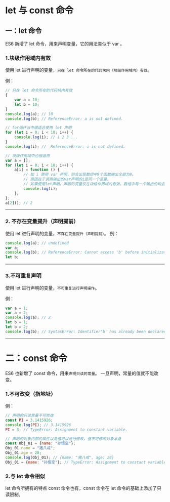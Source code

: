 # let 与 const 命令
## 一：let 命令
ES6 新增了 let 命令，用来声明变量，它的用法类似于 var 。

### **1.块级作用域内有效**
使用 let 进行声明的变量，`只在 let 命令所在的代码块内（块级作用域内）有效`。

例：
```javascript
// 只在 let 命令所在的代码块内有效
{
    var a = 10;
    let b = 10;
}
console.log(a); // 10
console.log(b); // ReferenceError: a is not defined.

// for循环当中很适合使用 let 声明
for (let i = 0; i < 10; i++) {
    console.log(i); // 1 2 3 ...
}
console.log(i); //  ReferenceError: i is not defined.

// 块级作用域中也很适用
var a = [];
for (let i = 0; i < 10; i++) {
    a[i] = function () {
        // 如 i 使用 var 声明，则会出现数组中9个函数输出全部为9。
        // 原因在于调用输出的var声明的i是同一个变量。
        // 如果使用let声明，声明的变量仅在块级作用域内有效，数组中每一个输出的均会不同。
        console.log(i);
    };
};
a[2](); // 2
```

-----
### **2. 不存在变量提升（声明提前）**
使用 let 进行声明的变量，`不存在变量提升（声明提前）`。
例：
```javascript
console.log(a); // undefined
var a;
console.log(b); // ReferenceError: Cannot access 'b' before initializaton
let b;
```

---
### **3.不可重复声明**
使用 let 进行声明的变量，`不可重复进行声明操作`。

例：
```javascript
var a = 1;
var a = 2;
console.log(a); // 2
let b = 1;
let b = 2;
console.log(b); // SyntaxError: Identifier'b' has already been declared
```
---

# 二：const 命令
ES6 也新增了 const 命令，用来`声明只读的常量`。
一旦声明，常量的值就不能改变。

### **1.不可改变（指地址）**
例：
```javascript
// 声明的只读常量不可修改
const PI = 3.1415926;
console.log(PI); // 3.1415926
PI = 3; // TypeError: Assignment to constant variable.

// 声明的对象内部的属性以及值可以进行修改，但不可修改对象本身
const Obj_01 = {name: "孙悟空"};
Obj_01.name = "猪八戒";
Obj_01.age = 28;
console.log(Obj_01); // {name: "猪八戒", age: 28}
Obj_01 = {name: "孙悟空"}; // TypeError: Assignment to constant variable.
```
### **2.与 let 命令相似**
let 命令所拥有的特点 const 命令也有，const 命令在 let 命令的基础上添加了只读限制。